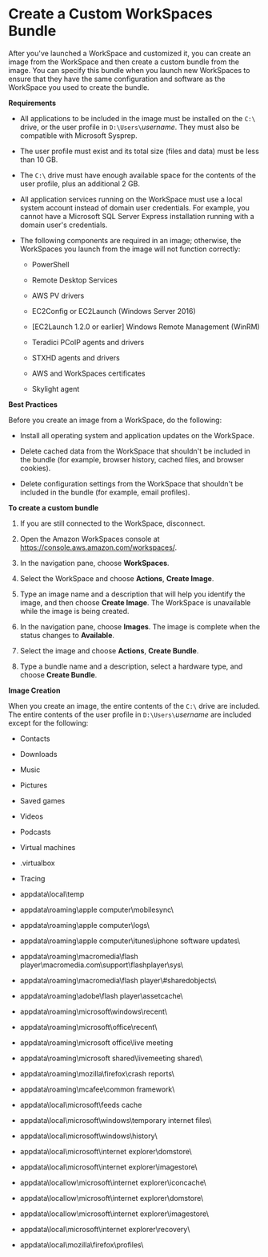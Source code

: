 # Create a Custom WorkSpaces Bundle<a name="create-custom-bundle"></a>

After you've launched a WorkSpace and customized it, you can create an image from the WorkSpace and then create a custom bundle from the image\. You can specify this bundle when you launch new WorkSpaces to ensure that they have the same configuration and software as the WorkSpace you used to create the bundle\.

**Requirements**

+ All applications to be included in the image must be installed on the `C:\` drive, or the user profile in `D:\Users\`*username*\. They must also be compatible with Microsoft Sysprep\.

+ The user profile must exist and its total size \(files and data\) must be less than 10 GB\.

+ The `C:\` drive must have enough available space for the contents of the user profile, plus an additional 2 GB\.

+ All application services running on the WorkSpace must use a local system account instead of domain user credentials\. For example, you cannot have a Microsoft SQL Server Express installation running with a domain user's credentials\.

+ The following components are required in an image; otherwise, the WorkSpaces you launch from the image will not function correctly:

  + PowerShell

  + Remote Desktop Services

  + AWS PV drivers

  + EC2Config or EC2Launch \(Windows Server 2016\)

  + \[EC2Launch 1\.2\.0 or earlier\] Windows Remote Management \(WinRM\)

  + Teradici PCoIP agents and drivers

  + STXHD agents and drivers

  + AWS and WorkSpaces certificates

  + Skylight agent

**Best Practices**

Before you create an image from a WorkSpace, do the following:

+ Install all operating system and application updates on the WorkSpace\.

+ Delete cached data from the WorkSpace that shouldn't be included in the bundle \(for example, browser history, cached files, and browser cookies\)\.

+ Delete configuration settings from the WorkSpace that shouldn't be included in the bundle \(for example, email profiles\)\.

**To create a custom bundle**

1. If you are still connected to the WorkSpace, disconnect\.

1. Open the Amazon WorkSpaces console at [https://console\.aws\.amazon\.com/workspaces/](https://console.aws.amazon.com/workspaces/)\.

1. In the navigation pane, choose **WorkSpaces**\.

1. Select the WorkSpace and choose **Actions**, **Create Image**\.

1. Type an image name and a description that will help you identify the image, and then choose **Create Image**\. The WorkSpace is unavailable while the image is being created\.

1. In the navigation pane, choose **Images**\. The image is complete when the status changes to **Available**\.

1. Select the image and choose **Actions**, **Create Bundle**\.

1. Type a bundle name and a description, select a hardware type, and choose **Create Bundle**\.

**Image Creation**

When you create an image, the entire contents of the `C:\` drive are included\. The entire contents of the user profile in `D:\Users\`*username* are included except for the following:

+ Contacts

+ Downloads

+ Music

+ Pictures

+ Saved games

+ Videos

+ Podcasts

+ Virtual machines

+ \.virtualbox

+ Tracing

+ appdata\\local\\temp

+ appdata\\roaming\\apple computer\\mobilesync\\

+ appdata\\roaming\\apple computer\\logs\\

+ appdata\\roaming\\apple computer\\itunes\\iphone software updates\\

+ appdata\\roaming\\macromedia\\flash player\\macromedia\.com\\support\\flashplayer\\sys\\

+ appdata\\roaming\\macromedia\\flash player\\\#sharedobjects\\

+ appdata\\roaming\\adobe\\flash player\\assetcache\\

+ appdata\\roaming\\microsoft\\windows\\recent\\

+ appdata\\roaming\\microsoft\\office\\recent\\

+ appdata\\roaming\\microsoft office\\live meeting

+ appdata\\roaming\\microsoft shared\\livemeeting shared\\

+ appdata\\roaming\\mozilla\\firefox\\crash reports\\

+ appdata\\roaming\\mcafee\\common framework\\

+ appdata\\local\\microsoft\\feeds cache

+ appdata\\local\\microsoft\\windows\\temporary internet files\\

+ appdata\\local\\microsoft\\windows\\history\\

+ appdata\\local\\microsoft\\internet explorer\\domstore\\

+ appdata\\local\\microsoft\\internet explorer\\imagestore\\

+ appdata\\locallow\\microsoft\\internet explorer\\iconcache\\

+ appdata\\locallow\\microsoft\\internet explorer\\domstore\\

+ appdata\\locallow\\microsoft\\internet explorer\\imagestore\\

+ appdata\\local\\microsoft\\internet explorer\\recovery\\

+ appdata\\local\\mozilla\\firefox\\profiles\\